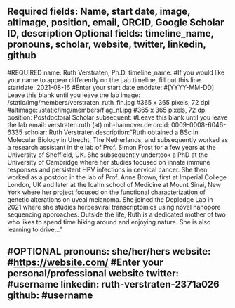 Required fields:
Name, start date, image, altimage, position, email, ORCID, Google Scholar ID, description
Optional fields:
timeline_name, pronouns, scholar, website, twitter, linkedin, github
---
#REQUIRED
name: Ruth Verstraten, Ph.D. 
timeline_name: #If you would like your name to appear differently on the Lab timeline, fill out this line.
startdate: 2021-08-16 #Enter your start date
enddate: #[YYYY-MM-DD] Leave this blank until you leave the lab
image: /static/img/members/verstraten_ruth_fin.jpg #365 x 365 pixels, 72 dpi
#altimage: /static/img/members/flag_nl.jpg #365 x 365 pixels, 72 dpi
position: Postdoctoral Scholar
subsequent: #Leave this blank until you leave the lab
email: verstraten.ruth (at) mh-hannover.de
orcid: 0009-0008-6046-6335
scholar: Ruth Verstraten
description:"Ruth obtained a BSc in Molecular Biology in Utrecht, The Netherlands, and subsequently worked as a research assistant in the lab of Prof. Simon Frost for a few years at the University of Sheffield, UK. 
She subsequently undertook a PhD at the University of Cambridge where her studies focused on innate immune responses and persistent HPV infections in cervical cancer. She then worked as a postdoc in the 
lab of Prof. Anne Brown, first at Imperial College London, UK and later at the Icahn school of Medicine at Mount Sinai, New York where her project focused on the functional characterization of genetic alterations on uveal melanoma.
She joined the Depledge Lab in 2021 where she studies herpesviral transcriptomics using novel nanopore sequencing approaches. Outside the life, Ruth is a dedicated mother of two who likes to spend time hiking around and enjoying nature. 
She is also learning to drive..."

#OPTIONAL
pronouns: she/her/hers
website: #https://website.com/ #Enter your personal/professional website
twitter: #username
linkedin: ruth-verstraten-2371a026
github: #username
---
